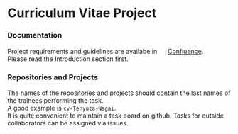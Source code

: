 # Curriculum Vitae Project

### Documentation

Project requirements and guidelines are availabe in
<img width="16" height="16" src="https://innowise-group.atlassian.net/wiki/s/244890181/6452/63b6d887ba17240f91965711073032ae1b1721fc/1/_/favicon-update.ico">
[Confluence](https://innowise-group.atlassian.net/wiki/spaces/~9373156/pages/2617180325/Curriculum+Vitae+Project).\
Please read the Introduction section first.

### Repositories and Projects

The names of the repositories and projects should contain the last names of the trainees performing the task.\
A good example is `cv-Tenyuta-Nagai`.\
It is quite convenient to maintain a task board on github. Tasks for outside collaborators can be assigned via issues.
